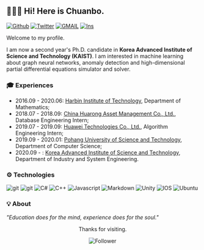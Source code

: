 ## 🧑🏼‍🚀 Hi! Here is Chuanbo. 

<a href="https://github.com/cbhua" target="_blank"><img alt="Github" src="https://img.shields.io/badge/GitHub-%2312100E.svg?&style=flat-square&logo=Github&logoColor=white"/></a> <a href="https://twitter.com/huachuanbo" target="_blank"><img alt="Twitter" src="https://img.shields.io/badge/twitter-%231DA1F2.svg?&style=flat-square&logo=twitter&logoColor=white"/></a> <a href="cbhua@kaist.ac.kr" target="_blank"><img alt="GMAIL" src="https://img.shields.io/badge/Gmail-D14836?&style=flat-square&logo=gmail&logoColor=white"/></a> <a href="https://www.instagram.com/cb_hua/" target="_blank"><img alt="Ins" src="https://img.shields.io/badge/Instagram-E4405F?&style=flat-square&logo=instagram&logoColor=white"/></a> 

Welcome to my profile.

I am now a second year's Ph.D. candidate in **Korea Advanced Institute of Science and Technology (KAIST)**. I am interested in  machine learning about graph neural networks, anomaly detection and high-dimensional partial differential equations simulator and solver.  

### 🎓 Experiences

- 2016.09 - 2020.06: [Harbin Institute of Technology](http://en.hit.edu.cn/), Department of Mathematics; 
- 2018.07 - 2018.09: [China Huarong Asset Management Co., Ltd.](http://www.chamc.com.cn/en/), Database Engineering Intern;
- 2019.07 - 2019.09: [Huawei Technologies Co., Ltd.](https://www.huawei.com/en/), Algorithm Engineering Intern;
- 2019.09 - 2020.01: [Pohang University of Science and Technology](https://www.postech.ac.kr/), Department of Computer Science;
- 2020.09 - : [Korea Advanced Institute of Science and Technology](https://www.kaist.ac.kr/), Department of Industry and System Engineering. 

### ⚙️ Technologies

<a><img alt="git" src="https://img.shields.io/badge/-Git-F05032?style=flat-square&logo=git&logoColor=white" /></a> <a><img alt="git" src="https://img.shields.io/badge/C%23-239120?style=flat-square&logo=c-sharp&logoColor=white" /></a> <a><img alt="C#" src="https://img.shields.io/badge/C%2B%2B-00599C?style=flat-square&logo=c%2B%2B&logoColor=white" /></a> <a><img alt="C++" src="https://img.shields.io/badge/Python-14354C?style=flat-square&logo=python&logoColor=white" /></a> <a><img alt="Javascript" src="https://img.shields.io/badge/JavaScript-F7DF1E?style=flat-square&logo=javascript&logoColor=black" /></a> <a><img alt="Markdown" src="https://img.shields.io/badge/Markdown-000000?style=flat-square&logo=markdown&logoColor=white" /></a> <a><img alt="Unity" src="https://img.shields.io/badge/Unity-100000?style=flat-square&logo=unity&logoColor=white" /></a> <a><img alt="IOS" src="https://img.shields.io/badge/iOS-000000?style=flat-square&logo=ios&logoColor=white" /></a> <a><img alt="Ubuntu" src="https://img.shields.io/badge/Ubuntu-E95420?style=flat-square&logo=ubuntu&logoColor=white" /></a> 

### 💡 About 

*"Education does for the mind, experience does for the soul."*

<p align="center">Thanks for visiting.</p>
<p align="center"></a> <a><img alt="Follower" src="https://img.shields.io/github/followers/cbhua.svg?style=social&label=Follow&maxAge=2592000"/></a></p>

